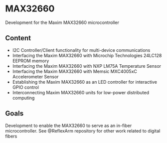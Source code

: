 # MAX32660
Development for the Maxim MAX32660 microcontroller

## Content
* I2C Controller/Client functionality for multi-device communications
* Interfacing the Maxim MAX32660 with Microchip Technologies 24LC128 EEPROM memory
* Interfacing the Maxim MAX32660 with NXP LM75A Temperature Sensor
* Interfacing the Maxim MAX32660 with Memsic MXC4005xC Accelerometer Sensor
* Establishing the Maxim MAX32660 as an LED controller for interactive GPIO control
* Interconnecting Maxim MAX32660 units for low-power distributed computing

## Goals
Development to enable the MAX32660 to serve as an in-fiber microcontroller. 
See @ReflexArm repository for other work related to digital fibers
